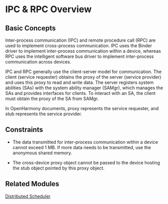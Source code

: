 # IPC & RPC Overview


## Basic Concepts

Inter-process communication (IPC) and remote procedure call (RPC) are used to implement cross-process communication. IPC uses the Binder driver to implement inter-process communication within a device, whereas RPC uses the intelligent software bus driver to implement inter-process communication across devices. 

IPC and RPC generally use the client-server model for communication. The client (service requester) obtains the proxy of the server (service provider) and uses this proxy to read and write data. The server registers system abilities (SAs) with the system ability manager (SAMgr), which manages the SAs and provides interfaces for clients. To interact with an SA, the client must obtain the proxy of the SA from SAMgr. 

In OpenHarmony documents, proxy represents the service requester, and stub represents the service provider.


## Constraints

- The data transmitted for inter-process communication within a device cannot exceed 1 MB. If more data needs to be transmitted, use the anonymous shared memory.

- The cross-device proxy object cannot be passed to the device hosting the stub object pointed by this proxy object.


## Related Modules

[Distributed Scheduler](https://gitee.com/openharmony/distributedschedule_dms_fwk)
